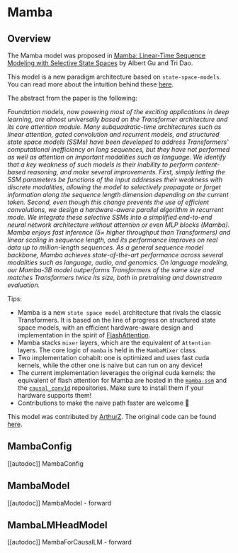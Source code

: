 <!--Copyright 2024 The HuggingFace Team. All rights reserved.

Licensed under the Apache License, Version 2.0 (the "License"); you may not use this file except in compliance with
the License. You may obtain a copy of the License at

http://www.apache.org/licenses/LICENSE-2.0

Unless required by applicable law or agreed to in writing, software distributed under the License is distributed on
an "AS IS" BASIS, WITHOUT WARRANTIES OR CONDITIONS OF ANY KIND, either express or implied. See the License for the
specific language governing permissions and limitations under the License.

⚠️ Note that this file is in Markdown but contain specific syntax for our doc-builder (similar to MDX) that may not be
rendered properly in your Markdown viewer.

-->

# Mamba

## Overview

The Mamba model was proposed in [Mamba: Linear-Time Sequence Modeling with Selective State Spaces](https://arxiv.org/abs/2312.00752) by Albert Gu and Tri Dao.

This model is a new paradigm architecture based on `state-space-models`. You can read more about the intuition behind these [here](https://srush.github.io/annotated-s4/).

The abstract from the paper is the following:

*Foundation models, now powering most of the exciting applications in deep learning, are almost universally based on the Transformer architecture and its core attention module. Many subquadratic-time architectures such as linear attention, gated convolution and recurrent models, and structured state space models (SSMs) have been developed to address Transformers' computational inefficiency on long sequences, but they have not performed as well as attention on important modalities such as language. We identify that a key weakness of such models is their inability to perform content-based reasoning, and make several improvements. First, simply letting the SSM parameters be functions of the input addresses their weakness with discrete modalities, allowing the model to selectively propagate or forget information along the sequence length dimension depending on the current token. Second, even though this change prevents the use of efficient convolutions, we design a hardware-aware parallel algorithm in recurrent mode. We integrate these selective SSMs into a simplified end-to-end neural network architecture without attention or even MLP blocks (Mamba). Mamba enjoys fast inference (5× higher throughput than Transformers) and linear scaling in sequence length, and its performance improves on real data up to million-length sequences. As a general sequence model backbone, Mamba achieves state-of-the-art performance across several modalities such as language, audio, and genomics. On language modeling, our Mamba-3B model outperforms Transformers of the same size and matches Transformers twice its size, both in pretraining and downstream evaluation.*

Tips:

- Mamba is a new `state space model` architecture that rivals the classic Transformers. It is based on the line of progress on structured state space models, with an efficient hardware-aware design and implementation in the spirit of [FlashAttention](https://github.com/Dao-AILab/flash-attention).
- Mamba stacks `mixer` layers, which are the equivalent of `Attention` layers. The core logic of `mamba` is held in the `MambaMixer` class.
- Two implementation cohabit: one is optimized and uses fast cuda kernels, while the other one is naive but can run on any device!
- The current implementation leverages the original cuda kernels: the equivalent of flash attention for Mamba are hosted in the [`mamba-ssm`](https://github.com/state-spaces/mamba) and the [`causal_conv1d`](https://github.com/Dao-AILab/causal-conv1d) repositories. Make sure to install them if your hardware supports them!
- Contributions to make the naive path faster are welcome 🤗

This model was contributed by [ArthurZ](https://huggingface.co/ArthurZ).
The original code can be found [here](https://github.com/state-spaces/mamba).


## MambaConfig

[[autodoc]] MambaConfig

## MambaModel

[[autodoc]] MambaModel
    - forward

## MambaLMHeadModel

[[autodoc]] MambaForCausalLM
    - forward
